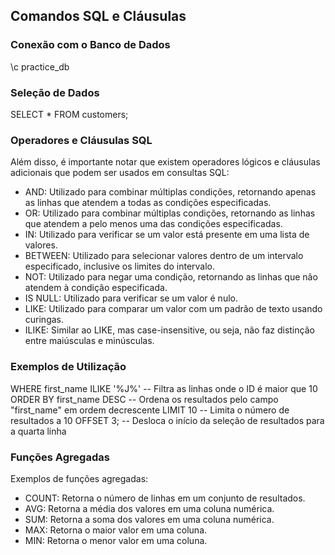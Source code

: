 ## Comandos SQL e Cláusulas

### Conexão com o Banco de Dados

\c practice_db

### Seleção de Dados

SELECT \* FROM customers;

### Operadores e Cláusulas SQL

Além disso, é importante notar que existem operadores lógicos e cláusulas adicionais que podem ser usados em consultas SQL:

- AND: Utilizado para combinar múltiplas condições, retornando apenas as linhas que atendem a todas as condições especificadas.
- OR: Utilizado para combinar múltiplas condições, retornando as linhas que atendem a pelo menos uma das condições especificadas.
- IN: Utilizado para verificar se um valor está presente em uma lista de valores.
- BETWEEN: Utilizado para selecionar valores dentro de um intervalo especificado, inclusive os limites do intervalo.
- NOT: Utilizado para negar uma condição, retornando as linhas que não atendem à condição especificada.
- IS NULL: Utilizado para verificar se um valor é nulo.
- LIKE: Utilizado para comparar um valor com um padrão de texto usando curingas.
- ILIKE: Similar ao LIKE, mas case-insensitive, ou seja, não faz distinção entre maiúsculas e minúsculas.

### Exemplos de Utilização

WHERE first_name ILIKE '%J%' -- Filtra as linhas onde o ID é maior que 10
ORDER BY first_name DESC -- Ordena os resultados pelo campo "first_name" em ordem decrescente
LIMIT 10 -- Limita o número de resultados a 10
OFFSET 3; -- Desloca o início da seleção de resultados para a quarta linha

### Funções Agregadas

Exemplos de funções agregadas:

- COUNT: Retorna o número de linhas em um conjunto de resultados.
- AVG: Retorna a média dos valores em uma coluna numérica.
- SUM: Retorna a soma dos valores em uma coluna numérica.
- MAX: Retorna o maior valor em uma coluna.
- MIN: Retorna o menor valor em uma coluna.
